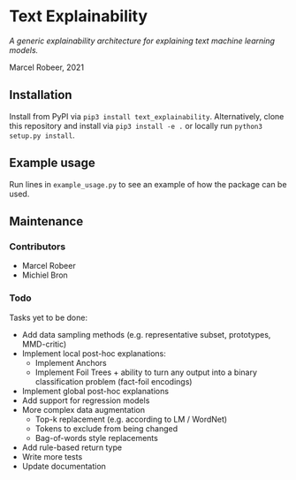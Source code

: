# Text Explainability
_A generic explainability architecture for explaining text machine learning models._

Marcel Robeer, 2021

## Installation
Install from PyPI via `pip3 install text_explainability`. Alternatively, clone this repository and install via `pip3 install -e .` or locally run `python3 setup.py install`.

## Example usage
Run lines in `example_usage.py` to see an example of how the package can be used.

## Maintenance
### Contributors
- Marcel Robeer
- Michiel Bron

### Todo
Tasks yet to be done:
- Add data sampling methods (e.g. representative subset, prototypes, MMD-critic)
- Implement local post-hoc explanations:
    - Implement Anchors
    - Implement Foil Trees + ability to turn any output into a binary classification problem (fact-foil encodings)
- Implement global post-hoc explanations
- Add support for regression models
- More complex data augmentation
    - Top-k replacement (e.g. according to LM / WordNet)
    - Tokens to exclude from being changed
    - Bag-of-words style replacements
- Add rule-based return type
- Write more tests
- Update documentation

